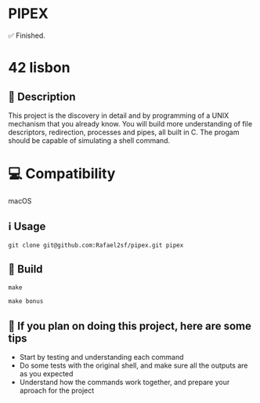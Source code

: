 # PIPEX
✅ Finished.

# 42 lisbon

## 📝 Description
This project is the discovery in detail and by programming of a UNIX mechanism that you already know. You will build more understanding of file descriptors, redirection, processes and pipes, all built in C. The progam should be capable of simulating a shell command.

# 💻 Compatibility
macOS

## ℹ️ Usage

~~~git
git clone git@github.com:Rafael2sf/pipex.git pipex
~~~

## 🔨 Build

~~~c
make
~~~

~~~c
make bonus
~~~

## 📑 If you plan on doing this project, here are some tips

+ Start by testing and understanding each command </br >
+ Do some tests with the original shell, and make sure all the outputs are as you expected </br >
+ Understand how the commands work together, and prepare your aproach for the project
